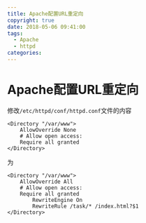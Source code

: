 ```yaml
---
title: Apache配置URL重定向
copyright: true
date: 2018-05-06 09:41:00
tags:
  - Apache
  - httpd
categories:
---
```


# Apache配置URL重定向

修改`/etc/httpd/conf/httpd.conf`文件的内容
```
<Directory "/var/www">
    AllowOverride None
    # Allow open access:
    Require all granted
</Directory>
```
为
```
<Directory "/var/www">
    AllowOverride All
    # Allow open access:
    Require all granted
        RewriteEngine On
        RewriteRule /task/* /index.html?$1
</Directory>
```
